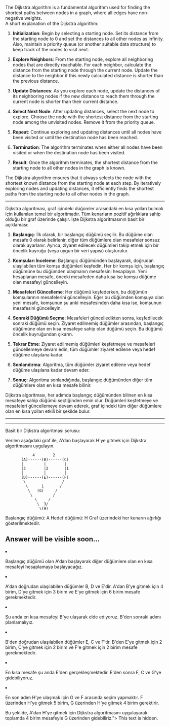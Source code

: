 The Dijkstra algorithm is a fundamental algorithm used for finding the shortest paths between nodes in a graph, where all edges have non-negative weights.<br/>
A short explanation of the Dijkstra algorithm:

1. **Initialization**: Begin by selecting a starting node. Set its distance from the starting node to 0 and set the distances to all other nodes as infinity. Also, maintain a priority queue (or another suitable data structure) to keep track of the nodes to visit next.

2. **Explore Neighbors**: From the starting node, explore all neighboring nodes that are directly reachable. For each neighbor, calculate the distance from the starting node through the current node. Update the distance to the neighbor if this newly calculated distance is shorter than the previous distance.

3. **Update Distances**: As you explore each node, update the distances of its neighboring nodes if the new distance to reach them through the current node is shorter than their current distance.

4. **Select Next Node**: After updating distances, select the next node to explore. Choose the node with the shortest distance from the starting node among the unvisited nodes. Remove it from the priority queue.

5. **Repeat**: Continue exploring and updating distances until all nodes have been visited or until the destination node has been reached.

6. **Termination**: The algorithm terminates when either all nodes have been visited or when the destination node has been visited.

7. **Result**: Once the algorithm terminates, the shortest distance from the starting node to all other nodes in the graph is known.

The Dijkstra algorithm ensures that it always selects the node with the shortest known distance from the starting node at each step. By iteratively exploring nodes and updating distances, it efficiently finds the shortest paths from the starting node to all other nodes in the graph.


-----

Dijkstra algoritması, graf içindeki düğümler arasındaki en kısa yolları bulmak için kullanılan temel bir algoritmadır. Tüm kenarların pozitif ağırlıklara sahip olduğu bir graf üzerinde çalışır. İşte Dijkstra algoritmasının basit bir açıklaması:

1. **Başlangıç**: İlk olarak, bir başlangıç düğümü seçilir. Bu düğüme olan mesafe 0 olarak belirlenir, diğer tüm düğümlere olan mesafeler sonsuz olarak ayarlanır. Ayrıca, ziyaret edilecek düğümleri takip etmek için bir öncelik kuyruğu (veya uygun bir veri yapısı) oluşturulur.

2. **Komşuları İnceleme**: Başlangıç düğümünden başlayarak, doğrudan ulaşılabilen tüm komşu düğümleri keşfedin. Her bir komşu için, başlangıç düğümüne bu düğümden ulaşmanın mesafesini hesaplayın. Yeni hesaplanan mesafe, önceki mesafeden daha kısa ise komşu düğüme olan mesafeyi güncelleyin.

3. **Mesafeleri Güncelleme**: Her düğümü keşfederken, bu düğümün komşularının mesafelerini güncelleyin. Eğer bu düğümden komşuya olan yeni mesafe, komşunun şu anki mesafesinden daha kısa ise, komşunun mesafesini güncelleyin.

4. **Sonraki Düğümü Seçme**: Mesafeleri güncelledikten sonra, keşfedilecek sonraki düğümü seçin. Ziyaret edilmemiş düğümler arasından, başlangıç düğümüne olan en kısa mesafeye sahip olan düğümü seçin. Bu düğümü öncelik kuyruğundan çıkarın.

5. **Tekrar Etme**: Ziyaret edilmemiş düğümleri keşfetmeye ve mesafeleri güncellemeye devam edin, tüm düğümler ziyaret edilene veya hedef düğüme ulaşılana kadar.

6. **Sonlandırma**: Algoritma, tüm düğümler ziyaret edilene veya hedef düğüme ulaşılana kadar devam eder.

7. **Sonuç**: Algoritma sonlandığında, başlangıç düğümünden diğer tüm düğümlere olan en kısa mesafe bilinir.

Dijkstra algoritması, her adımda başlangıç düğümünden bilinen en kısa mesafeye sahip düğümü seçtiğinden emin olur. Düğümleri keşfetmeye ve mesafeleri güncellemeye devam ederek, graf içindeki tüm diğer düğümlere olan en kısa yolları etkili bir şekilde bulur.

----
-------
Basit bir Dijkstra algoritması sorusu:

Verilen aşağıdaki graf ile, A'dan başlayarak H'ye gitmek için Dijkstra algoritmasını uygulayın.

```
            4        2
       (A)------(B)------(C)
       |         |        |
       |3        |2       |1
       |         |        |
       (D)------(E)------(F)
        \                /
         \      1       /
          \   (G)     /
           \         /
             \     /
              \  3/
               \(H)
```

Başlangıç düğümü: A
Hedef düğümü: H
Graf üzerindeki her kenarın ağırlığı gösterilmektedir.

Answer will be visible soon...
---


<div class="Dijkstra algoritması adımlarını kullanarak A'dan H'ye gitmek için aşağıdaki adımları izleyebiliriz:

1. Başlangıç düğümü olan A'dan başlayarak diğer düğümlere olan en kısa mesafeyi hesaplamaya başlayacağız.

2. A'dan doğrudan ulaşılabilen düğümler B, D ve E'dir. A'dan B'ye gitmek için 4 birim, D'ye gitmek için 3 birim ve E'ye gitmek için 6 birim mesafe gerekmektedir.

3. Şu anda en kısa mesafeyi B'ye ulaşarak elde ediyoruz. B'den sonraki adımı planlamalıyız.

4. B'den doğrudan ulaşılabilen düğümler E, C ve F'tir. B'den E'ye gitmek için 2 birim, C'ye gitmek için 2 birim ve F'e gitmek için 2 birim mesafe gerekmektedir.

5. En kısa mesafe şu anda E'den gerçekleşmektedir. E'den sonra F, C ve G'ye gidebiliyoruz.

6. En son adım H'ye ulaşmak için G ve F arasında seçim yapmaktır. F üzerinden H'ye gitmek 5 birim, G üzerinden H'ye gitmek 4 birim gerektirir.

Bu şekilde, A'dan H'ye gitmek için Dijkstra algoritmasını uygulayarak toplamda 4 birim mesafeyle G üzerinden gidebiliriz.">
    This text is hidden.
</div>
